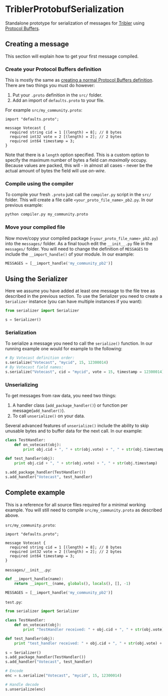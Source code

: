# TriblerProtobufSerialization
Standalone prototype for serialization of messages for [Tribler](https://github.com/Tribler/tribler) using [Protocol Buffers](https://github.com/google/protobuf).

## Creating a message
This section will explain how to get your first message compiled.

### Create your Protocol Buffers definition
This is mostly the same as [creating a normal Protocol Buffers definition](https://developers.google.com/protocol-buffers/docs/proto).
There are two things you must do however:

1. Put your `.proto` definition in the `src/` folder.
2. Add an import of `defaults.proto` to your file.

For example `src/my_community.proto`:

```
import "defaults.proto";

message Votecast {
  required string cid = 1 [(length) = 8]; // 8 bytes
  required int32 vote = 2 [(length) = 2]; // 2 bytes
  required int64 timestamp = 3;
}
```

Note that there is a `length` option specified.
This is a custom option to specify the maximum number of bytes a field can _maximally_ occupy.
Because values are packed, this will - in almost all cases - never be the actual amount of bytes the field will use _on-wire_.

### Compile using the compiler
To compile your fresh `.proto` just call the `compiler.py` script in the `src/` folder.
This will create a file calle `<your_proto_file_name>_pb2.py`.
In our previous example:

```sh
python compiler.py my_community.proto
```

### Move your compiled file
Now move/copy your compiled package (`<your_proto_file_name>_pb2.py`) into the `messages/` folder.
As a final touch edit the `__init__.py` file in the `messages/` folder.
You will need to change the definition of `MESSAGES` to include the `__import_handle()` of your module.
In our example:

```python
MESSAGES = [__import_handle('my_community_pb2')]
```

## Using the Serializer
Here we assume you have added at least one message to the file tree as described in the previous section.
To use the Serializer you need to create a `Serializer` instance (you can have multiple instances if you want):
```python
from serializer import Serializer

s = Serializer()
```

### Serialization
To serialize a message you need to call the `serialize()` function.
In our running example one would for example to the following:

```python
# By Votecast definition order:
s.serialize("Votecast", "mycid", 15, 12300014)
# By Votecast field names:
s.serialize("Votecast", cid = "mycid", vote = 15, timestamp = 12300014)
```

### Unserializing
To get messages from raw data, you need two things:

1. A handler class (`add_package_handler()`) or function per message(`add_handler()`).
2. To call `unserialize()` on your data.

Several advanced features of `unserialize()` include the ability to skip unusable bytes and to buffer data for the next call.
In our example:

```python
class TestHandler:
    def on_votecast(obj):
        print obj.cid + ", " + str(obj.vote) + ", " + str(obj.timestamp)

def test_handler(obj):
    print obj.cid + ", " + str(obj.vote) + ", " + str(obj.timestamp)
    
s.add_package_handler(TestHandler())
s.add_handler("Votecast", test_handler)
```

## Complete example
This is a reference for all source files required for a minimal working example.
You will still need to compile `src/my_community.proto` as described above.

`src/my_community.proto`:

```
import "defaults.proto";

message Votecast {
  required string cid = 1 [(length) = 8]; // 8 bytes
  required int32 vote = 2 [(length) = 2]; // 2 bytes
  required int64 timestamp = 3;
}
```

`messages/__init__.py`:

```python
def __import_handle(name):
    return __import__(name, globals(), locals(), [], -1)

MESSAGES = [__import_handle('my_community_pb2')]
```

`test.py`:

```python
from serializer import Serializer

class TestHandler:
    def on_votecast(obj):
        print "TestHandler received: " + obj.cid + ", " + str(obj.vote) + ", " + str(obj.timestamp)

def test_handler(obj):
    print "test_handler received: " + obj.cid + ", " + str(obj.vote) + ", " + str(obj.timestamp)
    
s = Serializer()
s.add_package_handler(TestHandler())
s.add_handler("Votecast", test_handler)

# Encode
enc = s.serialize("Votecast", "mycid", 15, 12300014)

# Handle decode
s.unserialize(enc)
```
